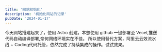```yaml
---
title: '网站初始化'
description: '初始化网站的记录'
pubDate: '2024-01-17'
---
```


今天网站搭建起来了，使用 Astro 创建，本想使用 github 一键部署至 Vecel,推送代码自动编译部署,奈何网络环境实在不佳。
所以使用替代方案，阿里云云效流水线 + Coding代码托管，依然完成了持续集成的操作。试试效果。